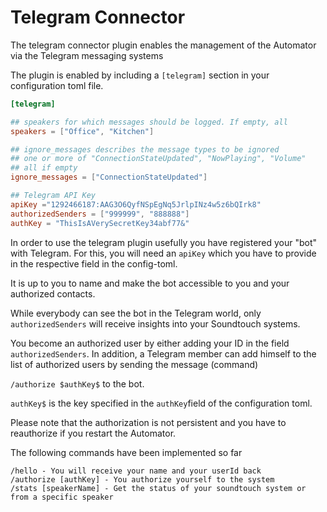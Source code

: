 # Telegram Connector

The telegram connector plugin enables the management of the Automator via the Telegram messaging systems

The plugin is enabled by including a `[telegram]` section in your
configuration toml file.

```toml
[telegram]

## speakers for which messages should be logged. If empty, all 
speakers = ["Office", "Kitchen"]

## ignore_messages describes the message types to be ignored
## one or more of "ConnectionStateUpdated", "NowPlaying", "Volume"
## all if empty
ignore_messages = ["ConnectionStateUpdated"] 

## Telegram API Key
apiKey ="1292466187:AAG3O6QyfNSpEgNq5JrlpINz4w5z6bQIrk8"
authorizedSenders = ["999999", "888888"]
authKey = "ThisIsAVerySecretKey34abf77&"
```

In order to use the telegram plugin usefully you have registered your "bot" with Telegram. For this, you will need an `apiKey` which you have to provide in the respective field in the config-toml.

It is up to you to name and make the bot accessible to you and your authorized contacts. 

While everybody can see the bot in the Telegram world, only `authorizedSenders` will receive insights into your Soundtouch systems.

You become an authorized user by either adding your ID in the field `authorizedSenders`. In addition, a Telegram member can add himself to the list of authorized users by sending the message (command)

`/authorize $authKey$` to the bot. 

`authKey$` is the key specified in the `authKey`field of the configuration toml.

Please note that the authorization is not persistent and you have to reauthorize if you restart the Automator. 

The following commands have been implemented so far

```text
/hello - You will receive your name and your userId back
/authorize [authKey] - You authorize yourself to the system
/stats [speakerName] - Get the status of your soundtouch system or from a specific speaker
```
